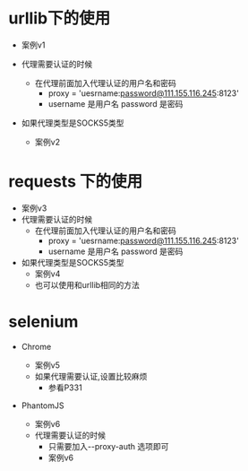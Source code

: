 # urllib下的使用
- 案例v1
- 代理需要认证的时候
    - 在代理前面加入代理认证的用户名和密码
        - proxy = 'uesrname:password@111.155.116.245:8123'
        - username 是用户名   password 是密码
        
- 如果代理类型是SOCKS5类型
    - 案例v2
    
    

# requests 下的使用
- 案例v3
- 代理需要认证的时候
    - 在代理前面加入代理认证的用户名和密码
        - proxy = 'uesrname:password@111.155.116.245:8123'
        - username 是用户名   password 是密码
- 如果代理类型是SOCKS5类型
    - 案例v4
    - 也可以使用和urllib相同的方法
    
    
    
    
# selenium
- Chrome
    - 案例v5
    - 如果代理需要认证,设置比较麻烦
        - 参看P331
    
- PhantomJS
    - 案例v6
    - 代理需要认证的时候
        - 只需要加入--proxy-auth 选项即可
        - 案例v6